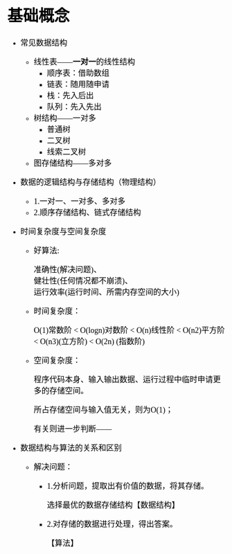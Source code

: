<font face="楷体" color=black size=4>

# 基础概念

- 常见数据结构
    - 线性表——**一对一**的线性结构
        - 顺序表：借助数组
        - 链表：随用随申请
        - 栈：先入后出
        - 队列：先入先出
    - 树结构——一对多
        - 普通树
        - 二叉树
        - 线索二叉树
    - 图存储结构——多对多
- 数据的逻辑结构与存储结构（物理结构）
    - 1.一对一、一对多、多对多
    - 2.顺序存储结构、链式存储结构
- 时间复杂度与空间复杂度
    - 好算法:
        
        准确性(解决问题)、  
        健壮性(任何情况都不崩溃)、  
        运行效率(运行时间、所需内存空间的大小)
        
    - 时间复杂度：
        
        O(1)常数阶 < O(logn)对数阶 < O(n)线性阶 < O(n2)平方阶 < O(n3)(立方阶) < O(2n) (指数阶)
        
    - 空间复杂度：
        
        程序代码本身、输入输出数据、运行过程中临时申请更多的存储空间。
        
        所占存储空间与输入值无关，则为O(1)；
        
        有关则进一步判断——
        
- 数据结构与算法的关系和区别
    - 解决问题：
        - 1.分析问题，提取出有价值的数据，将其存储。
            
            选择最优的数据存储结构【数据结构】
            
        - 2.对存储的数据进行处理，得出答案。
            
            【算法】